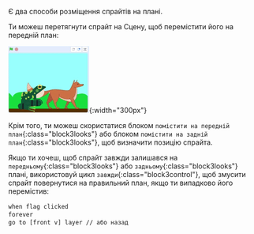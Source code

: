 Є два способи розміщення спрайтів на плані.

Ти можеш перетягнути спрайт на Сцену, щоб перемістити його на передній план:

![Перетягни спрайт на Сцену, щоб перемістити його на передній план, потім перетягни інший спрайт на Сцену, щоб перемістити його на передній план.](images/drag-sprite-change-layers.gif){:width="300px"}

Крім того, ти можеш скористатися блоком `помістити на передній план`{:class="block3looks"} або блоком `помістити на задній план`{:class="block3looks"}, щоб визначити позицію спрайта.

Якщо ти хочеш, щоб спрайт завжди залишався на `передньому`{:class="block3looks"} або `задньому`{:class="block3looks"} плані, використовуй цикл `завжди`{:class="block3control"}, щоб змусити спрайт повернутися на правильний план, якщо ти випадково його перемістив:

```blocks3
when flag clicked
forever
go to [front v] layer // або назад
```
